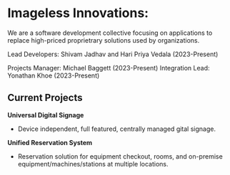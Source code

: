 # Imageless Innovations: 

We are a software development collective focusing on applications to replace high-priced proprietrary solutions used by organizations.

Lead Developers: Shivam Jadhav and Hari Priya Vedala (2023-Present)

Projects Manager: Michael Baggett (2023-Present)
Integration Lead: Yonathan Khoe (2023-Present)

## Current Projects

__Universal Digital Signage__
- Device independent, full featured, centrally managed gital signage.

__Unified Reservation System__
- Reservation solution for equipment checkout, rooms, and on-premise equipment/machines/stations at multiple locations.
  
